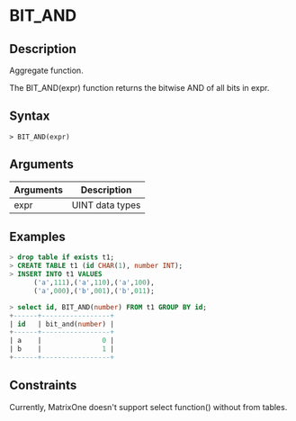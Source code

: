 # **BIT_AND**

## **Description**

Aggregate function.

The BIT_AND(expr) function returns the bitwise AND of all bits in expr.


## **Syntax**

```
> BIT_AND(expr)
```
## **Arguments**
|  Arguments   | Description  |
|  ----  | ----  |
| expr  | UINT data types |


## **Examples**

```sql
> drop table if exists t1;
> CREATE TABLE t1 (id CHAR(1), number INT);
> INSERT INTO t1 VALUES
      ('a',111),('a',110),('a',100),
      ('a',000),('b',001),('b',011);

> select id, BIT_AND(number) FROM t1 GROUP BY id;
+------+-----------------+
| id   | bit_and(number) |
+------+-----------------+
| a    |               0 |
| b    |               1 |
+------+-----------------+
```

## **Constraints**

Currently, MatrixOne doesn't support select function() without from tables.
